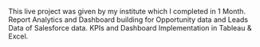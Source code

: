 This live project was given by my institute which I completed in 1 Month.
Report Analytics and Dashboard building for Opportunity data and Leads Data of Salesforce data.
KPIs and Dashboard Implementation in Tableau & Excel.

